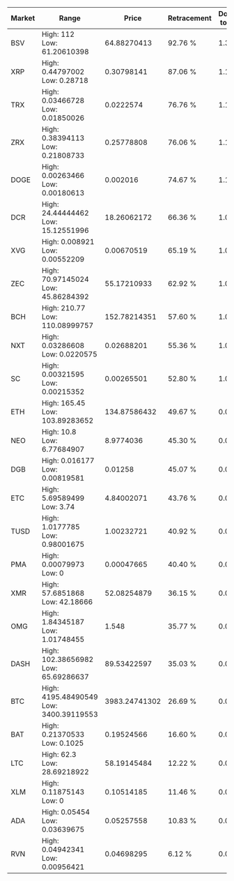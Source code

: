 | Market | Range | Price| Retracement | Doubles to 50% |
| --- | --- | --- | --- | --- |
| BSV | High: 112<br />Low: 61.20610398 | 64.88270413 | 92.76 % | 1.33 |
| XRP | High: 0.44797002<br />Low: 0.28718 | 0.30798141 | 87.06 % | 1.19 |
| TRX | High: 0.03466728<br />Low: 0.01850026 | 0.0222574 | 76.76 % | 1.19 |
| ZRX | High: 0.38394113<br />Low: 0.21808733 | 0.25778808 | 76.06 % | 1.17 |
| DOGE | High: 0.00263466<br />Low: 0.00180613 | 0.002016 | 74.67 % | 1.10 |
| DCR | High: 24.44444462<br />Low: 15.12551996 | 18.26062172 | 66.36 % | 1.08 |
| XVG | High: 0.008921<br />Low: 0.00552209 | 0.00670519 | 65.19 % | 1.08 |
| ZEC | High: 70.97145024<br />Low: 45.86284392 | 55.17210933 | 62.92 % | 1.06 |
| BCH | High: 210.77<br />Low: 110.08999757 | 152.78214351 | 57.60 % | 1.05 |
| NXT | High: 0.03286608<br />Low: 0.0220575 | 0.02688201 | 55.36 % | 1.02 |
| SC | High: 0.00321595<br />Low: 0.00215352 | 0.00265501 | 52.80 % | 1.01 |
| ETH | High: 165.45<br />Low: 103.89283652 | 134.87586432 | 49.67 % | 0.00 |
| NEO | High: 10.8<br />Low: 6.77684907 | 8.9774036 | 45.30 % | 0.00 |
| DGB | High: 0.016177<br />Low: 0.00819581 | 0.01258 | 45.07 % | 0.00 |
| ETC | High: 5.69589499<br />Low: 3.74 | 4.84002071 | 43.76 % | 0.00 |
| TUSD | High: 1.0177785<br />Low: 0.98001675 | 1.00232721 | 40.92 % | 0.00 |
| PMA | High: 0.00079973<br />Low: 0 | 0.00047665 | 40.40 % | 0.00 |
| XMR | High: 57.6851868<br />Low: 42.18666 | 52.08254879 | 36.15 % | 0.00 |
| OMG | High: 1.84345187<br />Low: 1.01748455 | 1.548 | 35.77 % | 0.00 |
| DASH | High: 102.38656982<br />Low: 65.69286637 | 89.53422597 | 35.03 % | 0.00 |
| BTC | High: 4195.48490549<br />Low: 3400.39119553 | 3983.24741302 | 26.69 % | 0.00 |
| BAT | High: 0.21370533<br />Low: 0.1025 | 0.19524566 | 16.60 % | 0.00 |
| LTC | High: 62.3<br />Low: 28.69218922 | 58.19145484 | 12.22 % | 0.00 |
| XLM | High: 0.11875143<br />Low: 0 | 0.10514185 | 11.46 % | 0.00 |
| ADA | High: 0.05454<br />Low: 0.03639675 | 0.05257558 | 10.83 % | 0.00 |
| RVN | High: 0.04942341<br />Low: 0.00956421 | 0.04698295 | 6.12 % | 0.00 |
